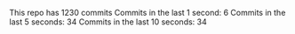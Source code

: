 This repo has 1230 commits
Commits in the last 1 second: 6
Commits in the last 5 seconds: 34
Commits in the last 10 seconds: 34
